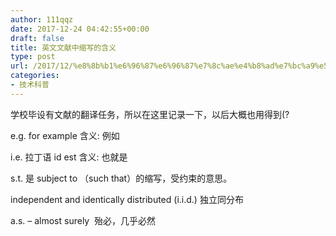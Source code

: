 ```yaml
---
author: 111qqz
date: 2017-12-24 04:42:55+00:00
draft: false
title: 英文文献中缩写的含义
type: post
url: /2017/12/%e8%8b%b1%e6%96%87%e6%96%87%e7%8c%ae%e4%b8%ad%e7%bc%a9%e5%86%99%e7%9a%84%e5%90%ab%e4%b9%89/
categories:
- 技术科普
---
```


学校毕设有文献的翻译任务，所以在这里记录一下，以后大概也用得到(?

e.g. for example 含义: 例如

i.e. 拉丁语 id est 含义: 也就是

s.t. 是 subject to （such that）的缩写，受约束的意思。

independent and identically distributed (i.i.d.) 独立同分布

a.s. – almost surely  殆必，几乎必然


